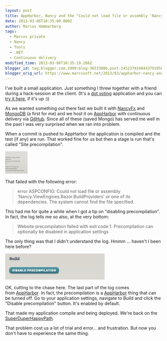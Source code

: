 ```yaml
---
layout: post
title: AppHarbor, Nancy and the "Could not load file or assembly 'Nancy.ViewEngines.Razor.BuildProviders' error"
date: 2013-03-06T10:35:00.000Z
author: Marcus Hammarberg
tags:
  - Marcus private
  - Nancy
  - Tools
  - .NET
  - Continuous delivery
modified_time: 2013-03-06T10:35:19.266Z
blogger_id: tag:blogger.com,1999:blog-36533086.post-2452370248443791950
blogger_orig_url: https://www.marcusoft.net/2013/03/appharbor-nancy-and-could-not-load-file.html
---
```


I've built a small application. Just something I threw together with a friend during a hack-session at the client. (It's a [dot voting](http://martinfowler.com/bliki/DotVoting.html) application and you can [try it here](http://dotvoter.appharbor.com/), if it's up :))

As we wanted something out there fast we built it with [NancyFx](http://www.nancyfx.org/) and [MongoDB](http://www.mongodb.org/) (a first for me) and we host it on [AppHarbor](https://appharbor.com/) with continuous delivery via [GitHub](http://support.appharbor.com/kb/getting-started/deploying-your-first-application-using-git). Since all of these (saved Mongo) has served me well in the past I was very surprised when we ran into problem.

When a commit is pushed to AppHarbor the application is compiled and the test (if any) are run. That worked fine for us but then a stage is run that's called "Site precompilation".

![Image](/img/Screen+Shot+2013-03-06+at+09.28.37+.png)

That failed with the following error:

> error ASPCONFIG: Could not load file or assembly 'Nancy.ViewEngines.Razor.BuildProviders' or one of its dependencies. The system cannot find the file specified.

This had me for quite a while when I got a tip on "disabling precompilation". In fact, the log tells me so also, at the very bottom:

> Website precompilation failed with exit code 1. Precompilation can optionally be disabled in application settings

The only thing was that I didn't understand the log. Hmmm ... haven't I been here before?

![Image](/img/Screen+Shot+2013-03-05+at+20.20.54+.png)

OK, cutting to the chase here. The last part of the log comes from [AppHarbor](https://appharbor.com/)  In fact, the precompilation is a [AppHarbor](https://appharbor.com/) thing that can be turned off. Go to your application settings, navigate to Build and click the "Disable precompilation" button. It's enabled by default.

That made my application compile and being deployed. We're back on the [SuperDuperHappyPath](http://elegantcode.com/2011/11/23/a-year-of-the-super-duper-happy-path/).

That problem cost us a lot of trial and error... and frustration. But now you don't have to experience the same thing.
